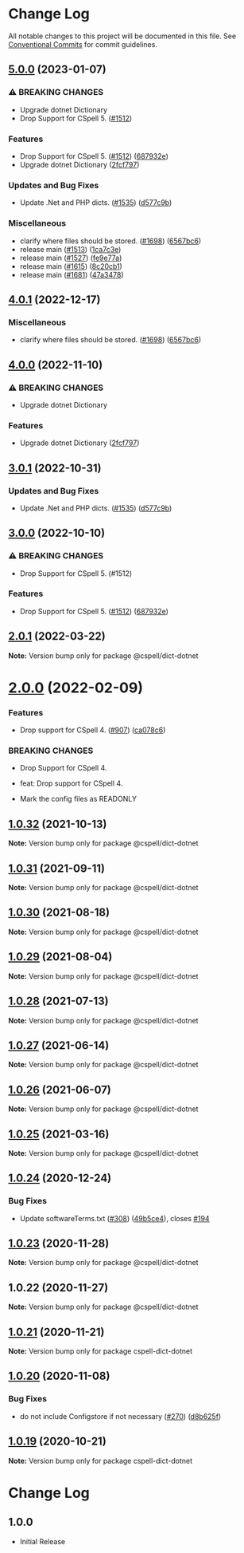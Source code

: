 # Change Log

All notable changes to this project will be documented in this file.
See [Conventional Commits](https://conventionalcommits.org) for commit guidelines.

## [5.0.0](https://github.com/ttasovac/cspell-dicts/compare/@cspell/dict-dotnet-v4.0.1...@cspell/dict-dotnet@5.0.0) (2023-01-07)


### ⚠ BREAKING CHANGES

* Upgrade dotnet Dictionary
* Drop Support for CSpell 5. ([#1512](https://github.com/ttasovac/cspell-dicts/issues/1512))

### Features

* Drop Support for CSpell 5. ([#1512](https://github.com/ttasovac/cspell-dicts/issues/1512)) ([687932e](https://github.com/ttasovac/cspell-dicts/commit/687932e187e4bce87d7904e3a2e53dd6de6ac372))
* Upgrade dotnet Dictionary ([2fcf797](https://github.com/ttasovac/cspell-dicts/commit/2fcf79731873f1a87a3e7afca39670c6e128e995))


### Updates and Bug Fixes

* Update .Net and PHP dicts. ([#1535](https://github.com/ttasovac/cspell-dicts/issues/1535)) ([d577c9b](https://github.com/ttasovac/cspell-dicts/commit/d577c9b89a6b94a759ceed01bafd2110791d0b50))


### Miscellaneous

* clarify where files should be stored. ([#1698](https://github.com/ttasovac/cspell-dicts/issues/1698)) ([6567bc6](https://github.com/ttasovac/cspell-dicts/commit/6567bc62130404cb32945bdcc3bf07316c839396))
* release main ([#1513](https://github.com/ttasovac/cspell-dicts/issues/1513)) ([1ca7c3e](https://github.com/ttasovac/cspell-dicts/commit/1ca7c3ef9e48ab76719fd8e7b578eaee452ddf68))
* release main ([#1527](https://github.com/ttasovac/cspell-dicts/issues/1527)) ([fe9e77a](https://github.com/ttasovac/cspell-dicts/commit/fe9e77ac24549b17abedd57e5a1b690ed53c442a))
* release main ([#1615](https://github.com/ttasovac/cspell-dicts/issues/1615)) ([8c20cb1](https://github.com/ttasovac/cspell-dicts/commit/8c20cb186c0683008207540a7d6a2456d577b669))
* release main ([#1681](https://github.com/ttasovac/cspell-dicts/issues/1681)) ([47a3478](https://github.com/ttasovac/cspell-dicts/commit/47a34789c05111e7b3cb693beb5d456bf25a0cb0))

## [4.0.1](https://github.com/streetsidesoftware/cspell-dicts/compare/@cspell/dict-dotnet@4.0.0...@cspell/dict-dotnet@4.0.1) (2022-12-17)


### Miscellaneous

* clarify where files should be stored. ([#1698](https://github.com/streetsidesoftware/cspell-dicts/issues/1698)) ([6567bc6](https://github.com/streetsidesoftware/cspell-dicts/commit/6567bc62130404cb32945bdcc3bf07316c839396))

## [4.0.0](https://github.com/streetsidesoftware/cspell-dicts/compare/@cspell/dict-dotnet@3.0.1...@cspell/dict-dotnet@4.0.0) (2022-11-10)


### ⚠ BREAKING CHANGES

* Upgrade dotnet Dictionary

### Features

* Upgrade dotnet Dictionary ([2fcf797](https://github.com/streetsidesoftware/cspell-dicts/commit/2fcf79731873f1a87a3e7afca39670c6e128e995))

## [3.0.1](https://github.com/streetsidesoftware/cspell-dicts/compare/@cspell/dict-dotnet@3.0.0...@cspell/dict-dotnet@3.0.1) (2022-10-31)


### Updates and Bug Fixes

* Update .Net and PHP dicts. ([#1535](https://github.com/streetsidesoftware/cspell-dicts/issues/1535)) ([d577c9b](https://github.com/streetsidesoftware/cspell-dicts/commit/d577c9b89a6b94a759ceed01bafd2110791d0b50))

## [3.0.0](https://github.com/streetsidesoftware/cspell-dicts/compare/@cspell/dict-dotnet@2.0.1...@cspell/dict-dotnet@3.0.0) (2022-10-10)


### ⚠ BREAKING CHANGES

* Drop Support for CSpell 5. (#1512)

### Features

* Drop Support for CSpell 5. ([#1512](https://github.com/streetsidesoftware/cspell-dicts/issues/1512)) ([687932e](https://github.com/streetsidesoftware/cspell-dicts/commit/687932e187e4bce87d7904e3a2e53dd6de6ac372))

## [2.0.1](https://github.com/streetsidesoftware/cspell-dicts/compare/@cspell/dict-dotnet@2.0.0...@cspell/dict-dotnet@2.0.1) (2022-03-22)

**Note:** Version bump only for package @cspell/dict-dotnet





# [2.0.0](https://github.com/streetsidesoftware/cspell-dicts/compare/@cspell/dict-dotnet@1.0.32...@cspell/dict-dotnet@2.0.0) (2022-02-09)


### Features

* Drop support for CSpell 4. ([#907](https://github.com/streetsidesoftware/cspell-dicts/issues/907)) ([ca078c6](https://github.com/streetsidesoftware/cspell-dicts/commit/ca078c6a2e188cc3cf6276db1ba7e007f0f06f27))


### BREAKING CHANGES

* Drop Support for CSpell 4.

* feat: Drop support for CSpell 4.
* Mark the config files as READONLY





## [1.0.32](https://github.com/streetsidesoftware/cspell-dicts/compare/@cspell/dict-dotnet@1.0.31...@cspell/dict-dotnet@1.0.32) (2021-10-13)

**Note:** Version bump only for package @cspell/dict-dotnet





## [1.0.31](https://github.com/streetsidesoftware/cspell-dicts/compare/@cspell/dict-dotnet@1.0.30...@cspell/dict-dotnet@1.0.31) (2021-09-11)

**Note:** Version bump only for package @cspell/dict-dotnet





## [1.0.30](https://github.com/streetsidesoftware/cspell-dicts/compare/@cspell/dict-dotnet@1.0.29...@cspell/dict-dotnet@1.0.30) (2021-08-18)

**Note:** Version bump only for package @cspell/dict-dotnet





## [1.0.29](https://github.com/streetsidesoftware/cspell-dicts/compare/@cspell/dict-dotnet@1.0.28...@cspell/dict-dotnet@1.0.29) (2021-08-04)

**Note:** Version bump only for package @cspell/dict-dotnet





## [1.0.28](https://github.com/streetsidesoftware/cspell-dicts/compare/@cspell/dict-dotnet@1.0.27...@cspell/dict-dotnet@1.0.28) (2021-07-13)

**Note:** Version bump only for package @cspell/dict-dotnet





## [1.0.27](https://github.com/streetsidesoftware/cspell-dicts/compare/@cspell/dict-dotnet@1.0.26...@cspell/dict-dotnet@1.0.27) (2021-06-14)

**Note:** Version bump only for package @cspell/dict-dotnet





## [1.0.26](https://github.com/streetsidesoftware/cspell-dicts/compare/@cspell/dict-dotnet@1.0.25...@cspell/dict-dotnet@1.0.26) (2021-06-07)

**Note:** Version bump only for package @cspell/dict-dotnet





## [1.0.25](https://github.com/streetsidesoftware/cspell-dicts/compare/@cspell/dict-dotnet@1.0.24...@cspell/dict-dotnet@1.0.25) (2021-03-16)

**Note:** Version bump only for package @cspell/dict-dotnet





## [1.0.24](https://github.com/streetsidesoftware/cspell-dicts/compare/@cspell/dict-dotnet@1.0.23...@cspell/dict-dotnet@1.0.24) (2020-12-24)


### Bug Fixes

* Update softwareTerms.txt ([#308](https://github.com/streetsidesoftware/cspell-dicts/issues/308)) ([49b5ce4](https://github.com/streetsidesoftware/cspell-dicts/commit/49b5ce4a2436f3c99969d6425128d55f84c8a7fc)), closes [#194](https://github.com/streetsidesoftware/cspell-dicts/issues/194)





## [1.0.23](https://github.com/streetsidesoftware/cspell-dicts/compare/@cspell/dict-dotnet@1.0.22...@cspell/dict-dotnet@1.0.23) (2020-11-28)

**Note:** Version bump only for package @cspell/dict-dotnet





## 1.0.22 (2020-11-27)

**Note:** Version bump only for package @cspell/dict-dotnet





## [1.0.21](https://github.com/streetsidesoftware/cspell-dicts/compare/cspell-dict-dotnet@1.0.20...cspell-dict-dotnet@1.0.21) (2020-11-21)

**Note:** Version bump only for package cspell-dict-dotnet

## [1.0.20](https://github.com/streetsidesoftware/cspell-dicts/compare/cspell-dict-dotnet@1.0.19...cspell-dict-dotnet@1.0.20) (2020-11-08)

### Bug Fixes

- do not include Configstore if not necessary ([#270](https://github.com/streetsidesoftware/cspell-dicts/issues/270)) ([d8b625f](https://github.com/streetsidesoftware/cspell-dicts/commit/d8b625f2f42d5cc6c4a9390216ac1e5037886e44))

## [1.0.19](https://github.com/streetsidesoftware/cspell-dicts/compare/cspell-dict-dotnet@1.0.18...cspell-dict-dotnet@1.0.19) (2020-10-21)

**Note:** Version bump only for package cspell-dict-dotnet

# Change Log

## 1.0.0

- Initial Release

